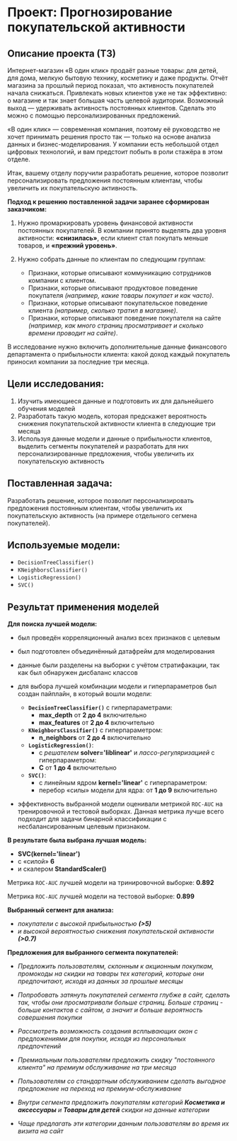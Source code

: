 # Проект: Прогнозирование покупательской активности

## Описание проекта (ТЗ)

Интернет-магазин «В один клик» продаёт разные товары: для детей, для дома, мелкую бытовую технику, косметику и даже продукты. Отчёт магазина за прошлый период показал, что активность покупателей начала снижаться. Привлекать новых клиентов уже не так эффективно: о магазине и так знает большая часть целевой аудитории. Возможный выход — удерживать активность постоянных клиентов. Сделать это можно с помощью персонализированных предложений.

«В один клик» — современная компания, поэтому её руководство не хочет принимать решения просто так — только на основе анализа данных и бизнес-моделирования. У компании есть небольшой отдел цифровых технологий, и вам предстоит побыть в роли стажёра в этом отделе. 

Итак, вашему отделу поручили разработать решение, которое позволит персонализировать предложения постоянным клиентам, чтобы увеличить их покупательскую активность.

**Подход к решению поставленной задачи заранее сформирован заказчиком:**
1. Нужно промаркировать уровень финансовой активности постоянных покупателей. В компании принято выделять два уровня активности: **«снизилась»**, если клиент стал покупать меньше товаров, и **«прежний уровень»**.


2. Нужно собрать данные по клиентам по следующим группам:
    * Признаки, которые описывают коммуникацию сотрудников компании с клиентом.
    * Признаки, которые описывают продуктовое поведение покупателя *(например, какие товары покупает и как часто)*.
    * Признаки, которые описывают покупательское поведение клиента *(например, сколько тратил в магазине)*.
    * Признаки, которые описывают поведение покупателя на сайте *(например, как много страниц просматривает и сколько времени проводит на сайте)*.
    
В исследование нужно включить дополнительные данные финансового департамента о прибыльности клиента: какой доход каждый покупатель приносил компании за последние три месяца.

## Цели исследования:

1. Изучить имеющиеся данные и подготовить их для дальнейшего обучения моделей
2. Разработать такую модель, которая предскажет вероятность снижения покупательской активности клиента в следующие три месяца
3. Используя данные модели и данные о прибыльности клиентов, выделить сегменты покупателей и разработать для них персонализированные предложения, чтобы увеличить их покупательскую активность

## Поставленная задача: 
Разработать решение, которое позволит персонализировать предложения постоянным клиентам, чтобы увеличить их покупательскую активность (на примере отдельного сегмена покупателей).

## Используемые модели:
  * `DecisionTreeClassifier()`
  * `KNeighborsClassifier()`
  * `LogisticRegression()`
  * `SVC()`

## Результат применения моделей

**Для поиска лучшей модели:**
* был проведён корреляционный анализ всех признаков с целевым


* был подготовлен объединённый датафрейм для моделирования 


* данные были разделены на выборки с учётом стратифакации, так как был обнаружен дисбаланс классов


* для выбора лучшей комбинации модели и гиперпараметров был создан пайплайн, в который вошли модели: 
    * **`DecisionTreeClassifier()`** с гиперпараметрами:
        * **max_depth** от **2 до 4** включительно
        * **max_features** от **2 до 4** включительно
    * **`KNeighborsClassifier()`** с гиперпараметром:
        * **n_neighbors** от **2 до 4** включительно
    * **`LogisticRegression()`**:
        * с *решателем* **solver='liblinear'** и *лассо-регуляризацией* с гиперпараметром:
        * **С** от **1 до 4** включительно
    * **`SVC()`**:
        * с линейным ядром **kernel='linear'** с гиперпараметром:
        * перебор «силы» модели для ядра: от **1 до 9** включительно
        
        
* эффективность выбранной модели оценивали метрикой `ROC-AUC` на тренировочной и тестовой выборках. Данная метрика лучше всего подходит для задачи бинарной классификации с несбалансированным целевым признаком.

**В результате была выбрана лучшая модель:**

* **SVC(kernel='linear')**
* с «силой» **6** 
* и скалером **StandardScaler()**

Метрика `ROC-AUC` лучшей модели на тринировочной выборке: **0.892**

Метрика `ROC-AUC` лучшей модели на тестовой выборке: **0.899**

**Выбранный сегмент для анализа:**
* *покупатели с высокой прибыльностью* ***(>5)*** 
* *и высокой вероятностью снижения покупательской активности* ***(>0.7)***

**Предложения для выбранного сегмента покупателей:**
* *Предложить пользователям, склонным к акционным покупкам, промокоды на скидки на товары тех категорий, которые они предпочитают, исходя из данных за прошлые месяцы*


* *Попробовать затянуть покупателей сегмента глубже в сайт, сделать так, чтобы они просматривали больше страниц. Больше страниц - больше контактов с сайтом, а значит и больше вероятность совершения покупки*


* *Рассмотреть возможность создания всплывающих окон с предложениями для покупки, исходя из персональных предпочтений*


* *Премиальным пользователям предложить скидку "постоянного клиента" на премиум обслуживание на три месяца*


* *Пользователям со стандартным обслуживанием сделать выгодное предложение на переход на премиум-обслуживание*


* *Внутри сегмента предложить покупателям категорий **Косметика и аксессуары** и **Товары для детей** скидки на данные категории*


* *Чаще предлагать эти категории данным пользователям во время их визита на сайт*      

